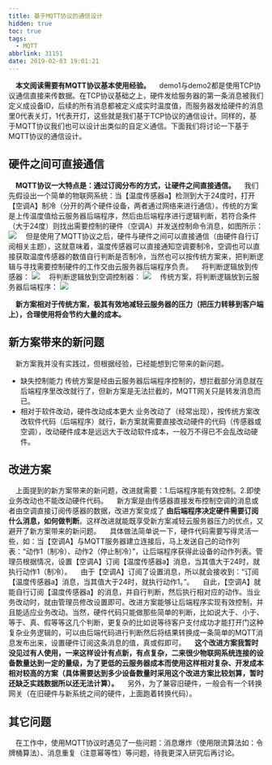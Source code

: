 ```yaml
---
title: 基于MQTT协议的通信设计
hidden: true
toc: true
tags:
  - MQTT
abbrlink: 31151
date: 2019-02-03 19:01:21
---
```


&emsp;__本文阅读需要有MQTT协议基本使用经验。__
&emsp;demo1与demo2都是使用TCP协议通信直接来传数据。在TCP协议基础之上，硬件发给服务器的第一条消息被我们定义成设备ID，后续的所有消息都被定义成实时温度值，而服务器发给硬件的消息里0代表关灯，1代表开灯，这些就是我们基于TCP协议的通信设计。同样的，基于MQTT协议我们也可以设计出类似的自定义通信。下面我们将讨论一下基于MQTT协议的通信设计。

## 硬件之间可直接通信
&emsp;__MQTT协议一大特点是：通过订阅分布的方式，让硬件之间直接通信。__
&emsp;我们先假设出一个简单的物联网系统：当【温度传感器a】检测到大于24度时，打开【空调A】制冷（分开的两个硬件设备，两者通过网络来进行通信）。传统的方案是上传温度值给云服务器后端程序，然后由后端程序进行逻辑判断，若符合条件（大于24度）则找出需要控制的硬件（空调A）并发送控制命令消息，如图所示：
![](/blog_images/005BIQVbgy1fztjc0zj79j30vk0drq37.jpg)
&emsp;但是使用了MQTT协议之后，硬件与硬件之间可以直接通信（由硬件自行订阅相关主题），这就意味着，温度传感器可以直接通知空调要制冷，空调也可以直接获取温度传感器的数值自行判断是否制冷，当然也可以按传统方案来，把判断逻辑与寻找需要控制硬件的工作交由云服务器后端程序负责。
&emsp;将判断逻辑放到传感器：
![](/blog_images/005BIQVbgy1fztjffn300j30ui0da74r.jpg)
&emsp;将判断逻辑放到空调控制器：
![](/blog_images/005BIQVbgy1fztjfmimthj30vd0dvmxe.jpg)
&emsp;传统方案，将判断逻辑放到云服务器后端程序：
![](/blog_images/005BIQVbgy1fztjk3zbpnj30ub0hkjrr.jpg)

&emsp;__新方案相对于传统方案，极其有效地减轻云服务器的压力（把压力转移到客户端上），合理使用将会节约大量的成本。__

## 新方案带来的新问题
&emsp;新方案我并没有实践过，但根据经验，已经能想到它带来的新问题。
- 缺失控制能力
传统方案是经由云服务器后端程序控制的，想拦截部分消息就在后端程序里改改就行了，但新方案是无法拦截的，MQTT网关只是转发消息而已。
- 相对于软件改动，硬件改动成本更大
业务改动了（经常出现），按传统方案改改软件代码（后端程序）就行，新方案就需要直接改动硬件的代码（传感器或空调），改动硬件成本是远远大于改动软件成本，一般万不得已不会乱改动硬件。

## 改进方案
&emsp;上面提到的新方案带来的新问题，改进就需要：1.后端程序能有效控制。2.即使业务改动也不能改动硬件代码。
&emsp;新方案是由传感器直接发布控制空调的消息或者由空调直接订阅传感器的数据，改进方案变成了 __由后端程序决定硬件需要订阅什么消息，如何做判断__。这样改进就能既享受新方案减轻云服务器压力的优点，又避开了新方案带来的新问题。
&emsp;具体做法简单说一下，硬件代码需要写得灵活一些，如：当【空调A】与MQTT服务器建立连接后，马上发送自己的动作列表：“动作1（制冷）、动作2（停止制冷）”，让后端程序获得此设备的动作列表。管理员根据情况，设置【空调A】订阅【温度传感器a】消息，当其值大于24时，就执行动作1（制冷）。
&emsp;由于【空调A】订阅了设置消息，所以就会接收到：“订阅【温度传感器a】消息，当其值大于24时，就执行动作1。”。
&emsp;自此，【空调A】就能自行订阅【温度传感器a】的消息，并自行判断，然后执行相对应的动作。当业务改动时，就由管理员修改设置即可。改进方案能够让后端程序实现有效控制，并且能适应业务改动。当然，硬件代码只能做那些简单的判断，比如说大于、小于、等于、真、假等等这几个判断，更复杂的比如说等待客户支付成功才能打开门这种复杂业务逻辑的，可以由后端代码进行判断然后将结果转换成一条简单的MQTT消息发布出来，设置硬件订阅这条消息的值，真或假即可。
&emsp;__这个改进方案我暂时没见过有人使用，一来这样设计有点新，有点复杂，二来很少物联网系统连接的设备数量达到一定的量级，为了更低的云服务器成本而使用这样相对复杂、开发成本相对较高的方案（具体需要达到多少设备数量时采用这个改进方案比较划算，暂时还缺乏实践数据所以还无法计算）。__ 
&emsp;另外，为了兼容旧硬件，一般会有一个转换网关（在旧硬件与新系统之间的硬件，上面跑着转换代码）。

## 其它问题
&emsp;在工作中，使用MQTT协议时遇见了一些问题：消息爆炸（使用限流算法如：令牌桶算法）、消息重复（注意幂等性）等问题，待我更深入研究后再讨论。



